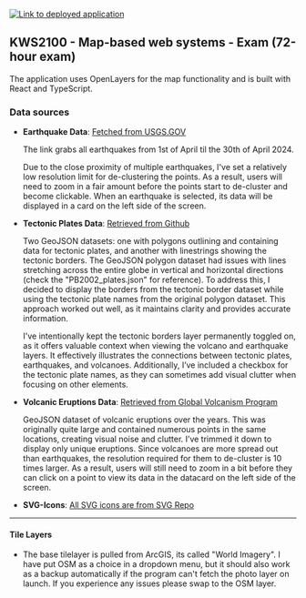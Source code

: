 [![Link to deployed application](https://img.shields.io/badge/Link_to_Deployed_Application-blue)](https://gitjoakim.github.io/KWS2100-OSM-Application/)

## KWS2100 - Map-based web systems - Exam (72-hour exam)

The application uses OpenLayers for the map functionality and is built with React and TypeScript.

### Data sources

- **Earthquake Data**: [Fetched from USGS.GOV](https://earthquake.usgs.gov/fdsnws/event/1/query?format=geojson&starttime=2024-04-01&endtime=2024-04-30&minmagnitude=4)

  The link grabs all earthquakes from 1st of April til the 30th of April 2024.

  Due to the close proximity of multiple earthquakes, I've set a relatively low resolution limit for de-clustering the points. As a result, users will need to zoom in a fair amount before the points start to de-cluster and become clickable. When an earthquake is selected, its data will be displayed in a card on the left side of the screen.

- **Tectonic Plates Data**: [Retrieved from Github](https://github.com/fraxen/tectonicplates/tree/master/GeoJSON)

  Two GeoJSON datasets: one with polygons outlining and containing data for tectonic plates, and another with linestrings showing the tectonic borders. The GeoJSON polygon dataset had issues with lines stretching across the entire globe in vertical and horizontal directions (check the "PB2002_plates.json" for reference). To address this, I decided to display the borders from the tectonic border dataset while using the tectonic plate names from the original polygon dataset. This approach worked out well, as it maintains clarity and provides accurate information.

  I've intentionally kept the tectonic borders layer permanently toggled on, as it offers valuable context when viewing the volcano and earthquake layers. It effectively illustrates the connections between tectonic plates, earthquakes, and volcanoes. Additionally, I’ve included a checkbox for the tectonic plate names, as they can sometimes add visual clutter when focusing on other elements.

- **Volcanic Eruptions Data**: [Retrieved from Global Volcanism Program](https://webservices.volcano.si.edu/geoserver/GVP-VOTW/wms?service=WFS&version=1.0.0&request=GetFeature&typeName=GVP-VOTW:E3WebApp_Eruptions1960&outputFormat=application%2Fjson)

  GeoJSON dataset of volcanic eruptions over the years. This was originally quite large and contained numerous points in the same locations, creating visual noise and clutter. I’ve trimmed it down to display only unique eruptions. Since volcanoes are more spread out than earthquakes, the resolution required for them to de-cluster is 10 times larger. As a result, users will still need to zoom in a bit before they can click on a point to view its data in the datacard on the left side of the screen.

- **SVG-Icons**: [All SVG icons are from SVG Repo](https://www.svgrepo.com/)

---

#### Tile Layers

- The base tilelayer is pulled from ArcGIS, its called "World Imagery". I have put OSM as a choice in a dropdown menu, but it should also work as a backup automatically if the program can't fetch the photo layer on launch. If you experience any issues please swap to the OSM layer.
